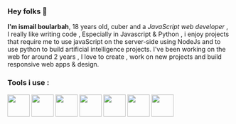 ### Hey folks 👋

<strong>I'm ismail boularbah</strong>, 18 years old, cuber and a <i>JavaScript web developer</i> , I really like writing code , Especially in Javascript & Python , i enjoy projects that require me to use javaScript on the server-side using NodeJs and to use python to build artificial intelligence projects. I've been working on the web for around 2 years , I love to create , work on new projects and build responsive web apps & design.

### Tools i use :

<img height="50px" width="50px" src="https://boularbahismail.netlify.app/img/ai/jslogo.svg" />  <img height="50px" width="50px" src="https://boularbahismail.netlify.app/img/ai/python.svg" />  <img height="50px" width="50px" src="https://boularbahismail.netlify.app/img/ai/git.svg" /> <img height="50px" width="50px" src="https://boularbahismail.netlify.app/img/ai/nodejs-icon.svg" />  <img height="50px" width="50px" src="https://cdn.iconscout.com/icon/free/png-512/heroku-5-569467.png" />  <img height="50px" width="50px" src="https://cdn.worldvectorlogo.com/logos/netlify.svg" />  <img height="50px" width="50px" src="https://cdn.iconscout.com/icon/free/png-512/c-programming-569564.png" />
